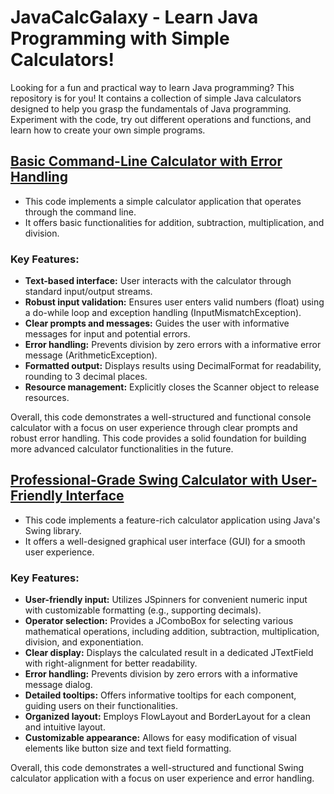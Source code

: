 # JavaCalcGalaxy - Learn Java Programming with Simple Calculators!

Looking for a fun and practical way to learn Java programming? This repository is for you! It contains a collection of simple Java calculators designed to help you grasp the fundamentals of Java programming. Experiment with the code, try out different operations and functions, and learn how to create your own simple programs.

## [**Basic Command-Line Calculator with Error Handling**](https://github.com/hrosicka/JavaCalcGalaxy/tree/master/StarterCalculator)

- This code implements a simple calculator application that operates through the command line.
- It offers basic functionalities for addition, subtraction, multiplication, and division.

### Key Features:

- **Text-based interface:** User interacts with the calculator through standard input/output streams.
- **Robust input validation:** Ensures user enters valid numbers (float) using a do-while loop and exception handling (InputMismatchException).
- **Clear prompts and messages:** Guides the user with informative messages for input and potential errors.
- **Error handling:** Prevents division by zero errors with a informative error message (ArithmeticException).
- **Formatted output:** Displays results using DecimalFormat for readability, rounding to 3 decimal places.
- **Resource management:** Explicitly closes the Scanner object to release resources.
  
Overall, this code demonstrates a well-structured and functional console calculator with a focus on user experience through clear prompts and robust error handling.
This code provides a solid foundation for building more advanced calculator functionalities in the future.


## [**Professional-Grade Swing Calculator with User-Friendly Interface**](https://github.com/hrosicka/JavaCalcGalaxy/tree/master/SwingCalculator)

- This code implements a feature-rich calculator application using Java's Swing library. 
- It offers a well-designed graphical user interface (GUI) for a smooth user experience.

### Key Features:

- **User-friendly input:** Utilizes JSpinners for convenient numeric input with customizable formatting (e.g., supporting decimals).
- **Operator selection:** Provides a JComboBox for selecting various mathematical operations, including addition, subtraction, multiplication, division, and exponentiation.
- **Clear display:** Displays the calculated result in a dedicated JTextField with right-alignment for better readability.
- **Error handling:** Prevents division by zero errors with a informative message dialog.
- **Detailed tooltips:** Offers informative tooltips for each component, guiding users on their functionalities.
- **Organized layout:** Employs FlowLayout and BorderLayout for a clean and intuitive layout.
- **Customizable appearance:** Allows for easy modification of visual elements like button size and text field formatting.
  
Overall, this code demonstrates a well-structured and functional Swing calculator application with a focus on user experience and error handling.
